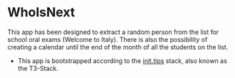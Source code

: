 # WhoIsNext

This app has been designed to extract a random person from the list for school oral exams (Welcome to Italy).
There is also the possibility of creating a calendar until the end of the month of all the students on the list.

- This app is bootstrapped according to the [init.tips](https://init.tips) stack, also known as the T3-Stack.
